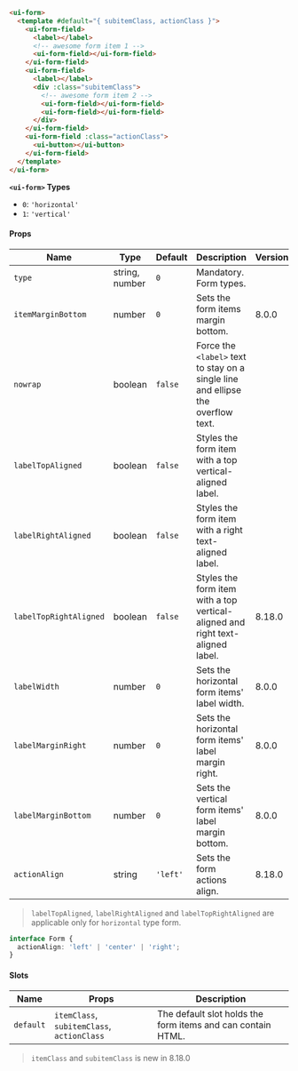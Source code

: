 ```html
<ui-form>
  <template #default="{ subitemClass, actionClass }">
    <ui-form-field>
      <label></label>
      <!-- awesome form item 1 -->
      <ui-form-field></ui-form-field>
    </ui-form-field>
    <ui-form-field>
      <label></label>
      <div :class="subitemClass">
        <!-- awesome form item 2 -->
        <ui-form-field></ui-form-field>
        <ui-form-field></ui-form-field>
      </div>
    </ui-form-field>
    <ui-form-field :class="actionClass">
      <ui-button></ui-button>
    </ui-form-field>
  </template>
</ui-form>
```

**`<ui-form>` Types**

- `0`: `'horizontal'`
- `1`: `'vertical'`

#### Props

| Name                   | Type           | Default  | Description                                                                      | Version |
| ---------------------- | -------------- | -------- | -------------------------------------------------------------------------------- | ------- |
| `type`                 | string, number | `0`      | Mandatory. Form types.                                                           |         |
| `itemMarginBottom`     | number         | `0`      | Sets the form items margin bottom.                                               | 8.0.0   |
| `nowrap`               | boolean        | `false`  | Force the `<label>` text to stay on a single line and ellipse the overflow text. |         |
| `labelTopAligned`      | boolean        | `false`  | Styles the form item with a top vertical-aligned label.                          |         |
| `labelRightAligned`    | boolean        | `false`  | Styles the form item with a right text-aligned label.                            |         |
| `labelTopRightAligned` | boolean        | `false`  | Styles the form item with a top vertical-aligned and right text-aligned label.   | 8.18.0  |
| `labelWidth`           | number         | `0`      | Sets the horizontal form items' label width.                                     | 8.0.0   |
| `labelMarginRight`     | number         | `0`      | Sets the horizontal form items' label margin right.                              | 8.0.0   |
| `labelMarginBottom`    | number         | `0`      | Sets the vertical form items' label margin bottom.                               | 8.0.0   |
| `actionAlign`          | string         | `'left'` | Sets the form actions align.                                                     | 8.18.0  |

> `labelTopAligned`, `labelRightAligned` and `labelTopRightAligned` are applicable only for `horizontal` type form.

```ts
interface Form {
  actionAlign: 'left' | 'center' | 'right';
}
```

#### Slots

| Name      | Props                                      | Description                                                 |
| --------- | ------------------------------------------ | ----------------------------------------------------------- |
| `default` | `itemClass`, `subitemClass`, `actionClass` | The default slot holds the form items and can contain HTML. |

> `itemClass` and `subitemClass` is new in 8.18.0
